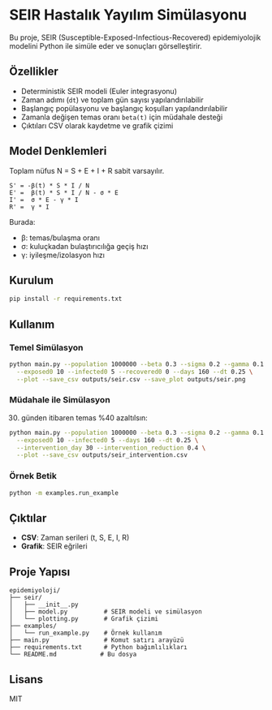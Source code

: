 # SEIR Hastalık Yayılım Simülasyonu

Bu proje, SEIR (Susceptible-Exposed-Infectious-Recovered) epidemiyolojik modelini Python ile simüle eder ve sonuçları görselleştirir.

## Özellikler

- Deterministik SEIR modeli (Euler integrasyonu)
- Zaman adımı (`dt`) ve toplam gün sayısı yapılandırılabilir
- Başlangıç popülasyonu ve başlangıç koşulları yapılandırılabilir
- Zamanla değişen temas oranı `beta(t)` için müdahale desteği
- Çıktıları CSV olarak kaydetme ve grafik çizimi

## Model Denklemleri

Toplam nüfus N = S + E + I + R sabit varsayılır.

```
S' = -β(t) * S * I / N
E' =  β(t) * S * I / N - σ * E
I' =  σ * E - γ * I
R' =  γ * I
```

Burada:
- β: temas/bulaşma oranı
- σ: kuluçkadan bulaştırıcılığa geçiş hızı
- γ: iyileşme/izolasyon hızı

## Kurulum

```bash
pip install -r requirements.txt
```

## Kullanım

### Temel Simülasyon

```bash
python main.py --population 1000000 --beta 0.3 --sigma 0.2 --gamma 0.1 \
  --exposed0 10 --infected0 5 --recovered0 0 --days 160 --dt 0.25 \
  --plot --save_csv outputs/seir.csv --save_plot outputs/seir.png
```

### Müdahale ile Simülasyon

30. günden itibaren temas %40 azaltılsın:

```bash
python main.py --population 1000000 --beta 0.3 --sigma 0.2 --gamma 0.1 \
  --exposed0 10 --infected0 5 --days 160 --dt 0.25 \
  --intervention_day 30 --intervention_reduction 0.4 \
  --plot --save_csv outputs/seir_intervention.csv
```

### Örnek Betik

```bash
python -m examples.run_example
```

## Çıktılar

- **CSV**: Zaman serileri (t, S, E, I, R)
- **Grafik**: SEIR eğrileri

## Proje Yapısı

```
epidemiyoloji/
├── seir/
│   ├── __init__.py
│   ├── model.py          # SEIR modeli ve simülasyon
│   └── plotting.py       # Grafik çizimi
├── examples/
│   └── run_example.py    # Örnek kullanım
├── main.py               # Komut satırı arayüzü
├── requirements.txt      # Python bağımlılıkları
└── README.md            # Bu dosya
```

## Lisans

MIT

